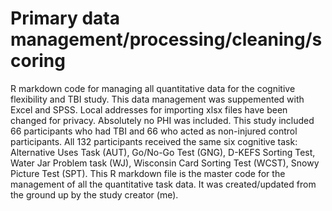 # Primary data management/processing/cleaning/scoring
R markdown code for managing all quantitative data for the cognitive flexibility and TBI study. This data management was suppemented with Excel and SPSS. Local addresses for importing xlsx files have been changed for privacy. Absolutely no PHI was included. 
This study included 66 participants who had TBI and 66 who acted as non-injured control participants. 
All 132 participants received the same six cognitive task: Alternative Uses Task (AUT), Go/No-Go Test (GNG), D-KEFS Sorting Test, Water Jar Problem task (WJ), Wisconsin Card Sorting Test (WCST), Snowy Picture Test (SPT). 
This R markdown file is the master code for the management of all the quantitative task data. It was created/updated from the ground up by the study creator (me). 
